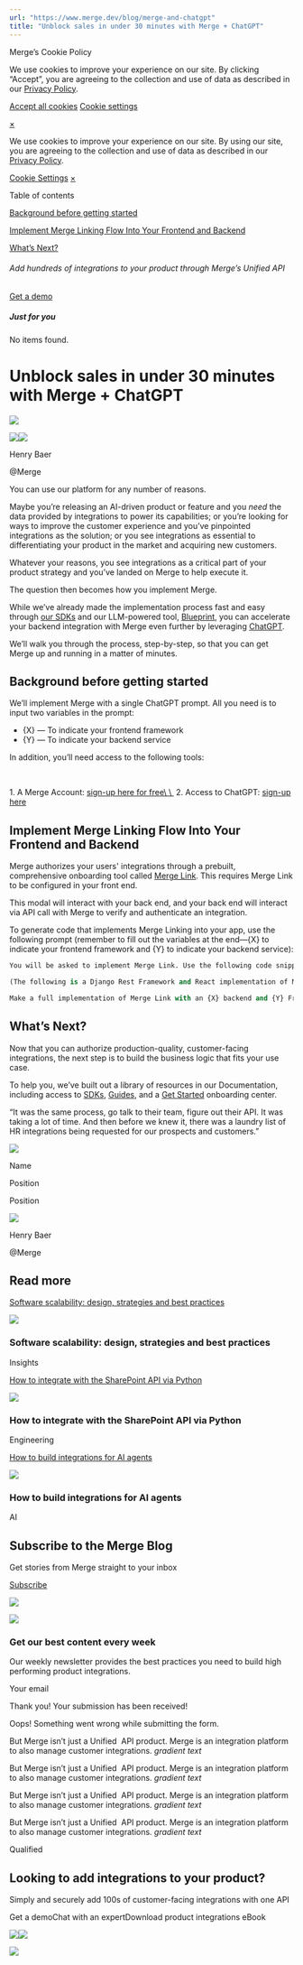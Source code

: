 ```yaml
---
url: "https://www.merge.dev/blog/merge-and-chatgpt"
title: "Unblock sales in under 30 minutes with Merge + ChatGPT"
---
```


Merge’s Cookie Policy

We use cookies to improve your experience on our site. By clicking “Accept”, you are agreeing to the collection and use of data as described in our [Privacy Policy](https://www.merge.dev/legal/privacy-policy).

[Accept all cookies](https://www.merge.dev/blog/merge-and-chatgpt#) [Cookie settings](https://www.merge.dev/cookie-settings)

[×](https://www.merge.dev/blog/merge-and-chatgpt#)

We use cookies to improve your experience on our site. By using our site, you are agreeing to the collection and use of data as described in our [Privacy Policy](https://www.merge.dev/legal/privacy-policy).

[Cookie Settings](https://www.merge.dev/archive/cookie-settings) [×](https://www.merge.dev/blog/merge-and-chatgpt#)

Table of contents

[Background before getting started‍](https://www.merge.dev/blog/merge-and-chatgpt#background-before-getting-started)

[Implement Merge Linking Flow Into Your Frontend and Backend‍](https://www.merge.dev/blog/merge-and-chatgpt#implement-merge-linking-flow-into-your-frontend-and-backend)

[What’s Next?](https://www.merge.dev/blog/merge-and-chatgpt#whats-next)

###### Add hundreds of integrations to your product through Merge’s Unified API

[Get a demo](https://www.merge.dev/get-in-touch?utm_btn=dr-page-blog%2Fmerge-and-chatgpt)

##### Just for you

No items found.

# Unblock sales in under 30 minutes with Merge + ChatGPT

![](https://cdn.prod.website-files.com/62796ab9647626cbab663f42/67856c7725b20320c1dad429_Merge_%252525252B_ChatGPT.webp)

![](https://cdn.prod.website-files.com/624b192df0b0151225c10026/67bb20bbddb103e7c31a2af4_author-1.jpeg)![](https://cdn.prod.website-files.com/624b192df0b0151225c10026/67bb20bbddb103e7c31a2af4_author-1.jpeg)

Henry Baer

@Merge

You can use our platform for any number of reasons.

Maybe you’re releasing an AI-driven product or feature and you _need_ the data provided by integrations to power its capabilities; or you’re looking for ways to improve the customer experience and you’ve pinpointed integrations as the solution; or you see integrations as essential to differentiating your product in the market and acquiring new customers.

Whatever your reasons, you see integrations as a critical part of your product strategy and you’ve landed on Merge to help execute it.

The question then becomes how you implement Merge.

While we’ve already made the implementation process fast and easy through [our SDKs](https://docs.merge.dev/sdk/) and our LLM-powered tool, [Blueprint](https://merge.dev/blog/meet-blueprint-our-new-ai-powered-tool-to-build-better-integrations), you can accelerate your backend integration with Merge even further by leveraging [ChatGPT](https://openai.com/blog/chatgpt).

We’ll walk you through the process, step-by-step, so that you can get Merge up and running in a matter of minutes.

## Background before getting started  ‍

We’ll implement Merge with a single ChatGPT prompt. All you need is to input two variables in the prompt:

- {X} — To indicate your frontend framework
- {Y} — To indicate your backend service


In addition, you’ll need access to the following tools:

‍

1\. A Merge Account: [sign-up here for free\\
\\
‍](https://app.merge.dev/signup?_gl=1*4h1m9e*_gcl_au*MTU3MDg3NDc2Ny4xNjkwOTAxOTk1*_ga*OTcxNTU2NDQxLjE2OTA5MDE5OTY.*_ga_S6X9VBDBJN*MTY5MDkwMTk5NS4xLjAuMTY5MDkwMTk5NS42MC4wLjA.) 2\. Access to ChatGPT: [sign-up here](https://auth0.openai.com/u/signup/identifier?state=hKFo2SBlLVBlRldSeVJXaGJwNjNrdVFKMFY5NkpNd3Z3a0tUMaFur3VuaXZlcnNhbC1sb2dpbqN0aWTZIEwtTy01NFNOR3hCM0JSSFp1MjVRZms3dnY2YzlvVloxo2NpZNkgVGRKSWNiZTE2V29USHROOTVueXl3aDVFNHlPbzZJdEc)

## Implement Merge Linking Flow Into Your Frontend and Backend  ‍

Merge authorizes your users' integrations through a prebuilt, comprehensive onboarding tool called [Merge Link](https://docs.merge.dev/get-started/link/). This requires Merge Link to be configured in your front end.

This modal will interact with your back end, and your back end will interact via API call with Merge to verify and authenticate an integration.

To generate code that implements Merge Linking into your app, use the following prompt (remember to fill out the variables at the end—{X} to indicate your frontend framework and {Y} to indicate your backend service):

````python
You will be asked to implement Merge Link. Use the following code snippets to help you:

(The following is a Django Rest Framework and React implementation of Merge Link.) views.py: ``` from rest_framework.decorators import api_view from rest_framework.response import Response import requests @api_view(['POST']) def create_link_token(request): body = { "end_user_origin_id": request.data.get('organization_id'), "end_user_organization_name": request.data.get('organization_name'), "end_user_email_address": request.data.get('email_address'), "categories": request.data.get('categories', []) } headers = {"Authorization": f"Bearer {request.data.get('api_key')}"} link_token_url = "https://api.merge.dev/api/integrations/create-link-token" link_token_result = requests.post(link_token_url, data=body, headers=headers) link_token = link_token_result.json().get("link_token") return Response({"link_token": link_token}) @api_view(['GET']) def retrieve_account_token(request, public_token): headers = {"Authorization": f"Bearer {request.headers.get('api_key')}"} account_token_url = "https://api.merge.dev/api/integrations/account-token/{}".format(public_token) account_token_result = requests.get(account_token_url, headers=headers) account_token = account_token_result.json().get("account_token") return Response({"account_token": account_token}) ``` urls.py: ``` from django.urls import path from .views import create_link_token, retrieve_account_token urlpatterns = [ path('create-link-token/', create_link_token, name='create-link-token'), path('retrieve-account-token/<str:public_token>/', retrieve_account_token, name='retrieve-account-token'), ] ``` app.js ``` import React, { useState, useCallback } from "react"; import axios from 'axios'; import { useMergeLink } from "@mergeapi/react-merge-link"; const App = () => { const [linkToken, setLinkToken] = useState(null); const onSuccess = useCallback((public_token) => { // Call backend to retrieve account token axios.get(`http://localhost:8000/merge-app/retrieve-account-token/${public_token}/`, { headers: { 'api_key': 'YOUR_API_KEY' }}) .then(res => { console.log('Account Token: ', res.data.account_token); }) .catch(err => { console.error(err); }) }, []); const { open, isReady } = useMergeLink({ linkToken, onSuccess, }); // Generate link token when component mounts React.useEffect(() => { const body = { organization_id: 'ORG_ID', organization_name: 'ORG_NAME', email_address: 'EMAIL_ADDRESS', categories: ['hris', 'ats', 'accounting', 'ticketing', 'crm'], api_key: 'YOUR_API_KEY' }; axios.post('http://localhost:8000/merge-app/create-link-token/', body) .then(res => { setLinkToken(res.data.link_token); }) .catch(err => { console.error(err); }) }, []); return ( <button disabled={!isReady} onClick={open}> Preview linking experience </button> ); }; export default App; ``` The FE can also be implemented in Vue, with: ``` <template> <section> <merge-link :linkToken="ADD_GENERATED_LINK_TOKEN" v-bind="{ onSuccess }" /* :tenantConfig="{ apiBaseURL: 'https://api-eu.merge.dev' OR your specified single tenant API base URL }" */> <template slot="button" slot-scope="props"> <!-- Replace with your preferred view --> <button @click="props.onClick">Open Merge Link</button> </template> </merge-link> </section> </template> <script> import MergeLink from "@mergeapi/vue-merge-link"; export default { components: { MergeLink }, methods: { onSuccess(token) { // Pass token to your backend (Step 3) }, }, }; </script> ``` The FE can be done in vanilla JS/HTML with: ``` <button id="open-link-button">Start linking</button> <script src="https://cdn.merge.dev/initialize.js"></script> <script type="text/javascript"> const button = document.getElementById("open-link-button"); button.disabled = true; function onSuccess(public_token) { // Send public_token to server (Step 3) } MergeLink.initialize({ // Replace ADD_GENERATED_LINK_TOKEN with the token retrieved from your backend (Step 1) linkToken: "ADD_GENERATED_LINK_TOKEN", onSuccess: (public_token) => onSuccess(public_token), onReady: () => (button.disabled = false), // A value of `true` for `shouldSendTokenOnSuccessfulLink` makes Link call `onSuccess` // immediately after an account has been successfully linked instead of after the user // closes the Link modal. shouldSendTokenOnSuccessfulLink: true, // tenantConfig: { // apiBaseURL: "https://api-eu.merge.dev" /* OR your specified single tenant API base URL */ // }, }); button.addEventListener("click", function () { MergeLink.openLink(); })</script> ```

Make a full implementation of Merge Link with an {X} backend and {Y} Frontend
````

## What’s Next?

Now that you can authorize production-quality, customer-facing integrations, the next step is to build the business logic that fits your use case.

To help you, we’ve built out a library of resources in our Documentation, including access to [SDKs](https://docs.merge.dev/sdk/), [Guides](https://docs.merge.dev/guides/), and a [Get Started](https://docs.merge.dev/get-started/introduction/) onboarding center.

“It was the same process, go talk to their team, figure out their API. It was taking a lot of time. And then before we knew it, there was a laundry list of HR integrations being requested for our prospects and customers.”

![](https://cdn.prod.website-files.com/plugins/Basic/assets/placeholder.60f9b1840c.svg)

Name

Position

Position

![](https://cdn.prod.website-files.com/plugins/Basic/assets/placeholder.60f9b1840c.svg)

Henry Baer

@Merge

## Read more

[Software scalability: design, strategies and best practices](https://www.merge.dev/blog/software-scalability)

![](https://cdn.prod.website-files.com/62796ab9647626cbab663f42/67d8578f0b3a81cb7b7c635a_Blog%20Header%20Brand%20Refresh%20(2).png)

### Software scalability: design, strategies and best practices

Insights

[How to integrate with the SharePoint API via Python](https://www.merge.dev/blog/sharepoint-api-python)

![](https://cdn.prod.website-files.com/62796ab9647626cbab663f42/67f5b2d1e5322f98bcf08952_Blog%20Header%20Brand%20Refresh%20(1).jpg)

### How to integrate with the SharePoint API via Python

Engineering

[How to build integrations for AI agents](https://www.merge.dev/blog/ai-agent-integrations)

![](https://cdn.prod.website-files.com/62796ab9647626cbab663f42/67d9ca5e423a87d4859f5726_AI%20product%20strategy.png)

### How to build integrations for AI agents

AI

## Subscribe to the Merge Blog

Get stories from Merge straight to your inbox

[Subscribe](https://www.merge.dev/get-in-touch?utm_btn=dr-page-root)

![](https://cdn.prod.website-files.com/624b192df0b0151225c10026/67a0696c88fcb6b1a1d8ad6f_CTA%20Background%20Logo.svg)

![](https://cdn.prod.website-files.com/624b192df0b0151225c10026/67b45ba027fc65a2262dc95d_cta-bg.svg)

### Get our best content every week

Our weekly newsletter provides the best practices you need to build high performing product integrations.

Your email

Thank you! Your submission has been received!

Oops! Something went wrong while submitting the form.

But Merge isn’t just a Unified  API product. Merge is an integration platform to also manage customer integrations. _gradient text_

But Merge isn’t just a Unified  API product. Merge is an integration platform to also manage customer integrations. _gradient text_

But Merge isn’t just a Unified  API product. Merge is an integration platform to also manage customer integrations. _gradient text_

But Merge isn’t just a Unified  API product. Merge is an integration platform to also manage customer integrations. _gradient text_

Qualified

## Looking to add integrations to your product?

Simply and securely add 100s of customer-facing integrations with one API

Get a demoChat with an expertDownload product integrations eBook

![](https://t.co/1/i/adsct?bci=4&dv=America%2FAdak%26en-US%2Cen%26Google%20Inc.%26Linux%20x86_64%26255%261280%261024%264%2624%261280%261024%260%26na&eci=3&event=%7B%7D&event_id=41a7e84b-a64f-48c9-b905-6d2376fa1691&integration=gtm&p_id=Twitter&p_user_id=0&pl_id=b009e7eb-4b4f-4e5a-981a-9f6bf85c7c21&tw_document_href=https%3A%2F%2Fwww.merge.dev%2Fblog%2Fmerge-and-chatgpt&tw_iframe_status=0&txn_id=o7z1d&type=javascript&version=2.3.33)![](https://analytics.twitter.com/1/i/adsct?bci=4&dv=America%2FAdak%26en-US%2Cen%26Google%20Inc.%26Linux%20x86_64%26255%261280%261024%264%2624%261280%261024%260%26na&eci=3&event=%7B%7D&event_id=41a7e84b-a64f-48c9-b905-6d2376fa1691&integration=gtm&p_id=Twitter&p_user_id=0&pl_id=b009e7eb-4b4f-4e5a-981a-9f6bf85c7c21&tw_document_href=https%3A%2F%2Fwww.merge.dev%2Fblog%2Fmerge-and-chatgpt&tw_iframe_status=0&txn_id=o7z1d&type=javascript&version=2.3.33)

![](https://bat.bing.com/action/0?ti=343102454&tm=gtm002&Ver=2&mid=ad0ac2f4-f592-4385-908b-a1c8ac403f58&bo=2&sid=25a7b1303e8c11f0a70c5b4a3a1e3cc7&vid=25a876303e8c11f0ba64556233eaf5ff&vids=1&msclkid=N&pi=918639831&lg=en-US&sw=1280&sh=1024&sc=24&tl=Unblock%20sales%20in%20under%2030%20minutes%20with%20Merge%20%2B%20ChatGPT&p=https%3A%2F%2Fwww.merge.dev%2Fblog%2Fmerge-and-chatgpt&r=&lt=933&evt=pageLoad&sv=1&asc=G&cdb=AQAQ&rn=572809)